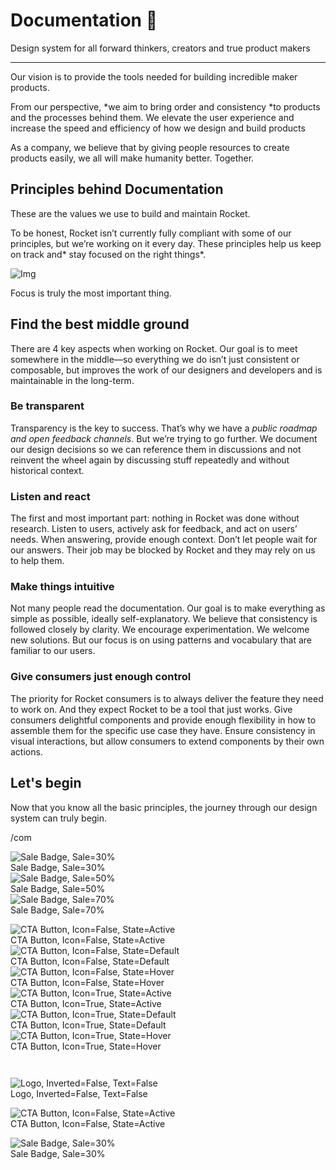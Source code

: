 
# Documentation 🚀

Design system for all forward thinkers, creators and true product makers

---

Our vision is to provide the tools needed for building incredible maker products.

From our perspective, *we aim to bring order and consistency *to products and the processes behind them. We elevate the user experience and increase the speed and efficiency of how we design and build products

As a company, we believe that by giving people resources to create products easily, we all will make humanity better. Together.

## Principles behind Documentation

These are the values we use to build and maintain Rocket.

To be honest, Rocket isn’t currently fully compliant with some of our principles, but we’re working on it every day. These principles help us keep on track and* stay focused on the right things*.

![Img](https://studio-assets.supernova.io/design-systems/14533/9289758a-6300-472a-bbc6-a57098081abf.jpeg)

Focus is truly the most important thing.

## Find the best middle ground

There are 4 key aspects when working on Rocket. Our goal is to meet somewhere in the middle—so everything we do isn’t just consistent or composable, but improves the work of our designers and developers and is maintainable in the long-term.

### Be transparent

Transparency is the key to success. That’s why we have a *public roadmap and open feedback channels*. But we’re trying to go further. We document our design decisions so we can reference them in discussions and not reinvent the wheel again by discussing stuff repeatedly and without historical context.

### Listen and react

The first and most important part: nothing in Rocket was done without research. Listen to users, actively ask for feedback, and act on users’ needs. When answering, provide enough context. Don’t let people wait for our answers. Their job may be blocked by Rocket and they may rely on us to help them.

### Make things intuitive

Not many people read the documentation. Our goal is to make everything as simple as possible, ideally self-explanatory. We believe that consistency is followed closely by clarity. We encourage experimentation. We welcome new solutions. But our focus is on using patterns and vocabulary that are familiar to our users.

### Give consumers just enough control

The priority for Rocket consumers is to always deliver the feature they need to work on. And they expect Rocket to be a tool that just works. Give consumers delightful components and provide enough flexibility in how to assemble them for the specific use case they have. Ensure consistency in visual interactions, but allow consumers to extend components by their own actions.

## Let's begin

Now that you know all the basic principles, the journey through our design system can truly begin.

/com

  
![Sale Badge, Sale=30%](https://studio-assets.supernova.io/design-systems/14533/14286542-b092-42ae-94ad-e6d7ea7c741d.png)  
Sale Badge, Sale=30%  
![Sale Badge, Sale=50%](https://studio-assets.supernova.io/design-systems/14533/b5bb0c6f-0a96-4730-8f41-722c006aeb2d.png)  
Sale Badge, Sale=50%  
![Sale Badge, Sale=70%](https://studio-assets.supernova.io/design-systems/14533/c6a60d71-3a05-40b6-bc15-9b122732cc5a.png)  
Sale Badge, Sale=70%  


  
![CTA Button, Icon=False, State=Active](https://studio-assets.supernova.io/design-systems/14533/b81d7c9d-9af1-4536-a7cf-b00372340054.png)  
CTA Button, Icon=False, State=Active  
![CTA Button, Icon=False, State=Default](https://studio-assets.supernova.io/design-systems/14533/b6c37648-ae1b-4989-87c1-7025dffe1862.png)  
CTA Button, Icon=False, State=Default  
![CTA Button, Icon=False, State=Hover](https://studio-assets.supernova.io/design-systems/14533/bf09f104-be04-4649-8b93-739e34d34ca3.png)  
CTA Button, Icon=False, State=Hover  
![CTA Button, Icon=True, State=Active](https://studio-assets.supernova.io/design-systems/14533/15c15cc3-ecc9-448a-ba46-0105de46d545.png)  
CTA Button, Icon=True, State=Active  
![CTA Button, Icon=True, State=Default](https://studio-assets.supernova.io/design-systems/14533/75ff6a40-65b8-49ca-8a23-d24aa8786629.png)  
CTA Button, Icon=True, State=Default  
![CTA Button, Icon=True, State=Hover](https://studio-assets.supernova.io/design-systems/14533/ff30ef21-6584-42b0-bb22-4ea27c9f1495.png)  
CTA Button, Icon=True, State=Hover  


```javascript  
  
```

  
![Logo, Inverted=False, Text=False](https://studio-assets.supernova.io/design-systems/14533/2d161552-b558-47f2-8160-4a94398fba8f.png)  
Logo, Inverted=False, Text=False  


  
  


  
![CTA Button, Icon=False, State=Active](https://studio-assets.supernova.io/design-systems/14533/b81d7c9d-9af1-4536-a7cf-b00372340054.png)  
CTA Button, Icon=False, State=Active  


  
![Sale Badge, Sale=30%](https://studio-assets.supernova.io/design-systems/14533/14286542-b092-42ae-94ad-e6d7ea7c741d.png)  
Sale Badge, Sale=30%  

